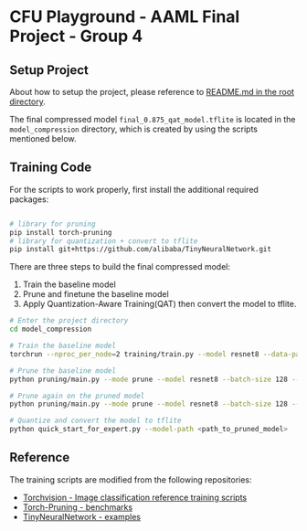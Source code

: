 # CFU Playground - AAML Final Project - Group 4

## Setup Project

About how to setup the project, please reference to [README.md in the root directory](https://github.com/scott306lr/AAML_Final/blob/main/README.md).

The final compressed model `final_0.875_qat_model.tflite` is located in the `model_compression` directory, which is created by using the scripts mentioned below.

## Training Code

For the scripts to work properly, first install the additional required packages:

```bash

# library for pruning
pip install torch-pruning 
# library for quantization + convert to tflite
pip install git+https://github.com/alibaba/TinyNeuralNetwork.git
```

There are three steps to build the final compressed model:

1. Train the baseline model
2. Prune and finetune the baseline model
3. Apply Quantization-Aware Training(QAT) then convert the model to tflite.

```bash
# Enter the project directory
cd model_compression

# Train the baseline model
torchrun --nproc_per_node=2 training/train.py --model resnet8 --data-path ./cifar10 --opt adamw --batch-size 128 --lr 1e-2 --lr-scheduler cosineannealinglr --auto-augment ta_wide --lr-warmup-epochs 3 --lr-warmup-method linear --epochs 500 --weight-decay 1e-4 --norm-weight-decay 0.0 --label-smoothing 0.0 --mixup-alpha 0.0 --cutmix-alpha 0.0 --random-erase 0.0 --wandb --sync-bn

# Prune the baseline model
python pruning/main.py --mode prune --model resnet8 --batch-size 128 --dataset cifar10 --method group_sl --speed-up 1.2 --global-pruning --reg 1e-4 --total-epochs 100 --sl-total-epochs 5  --restore <path_to_trained_model> --wandb

# Prune again on the pruned model
python pruning/main.py --mode prune --model resnet8 --batch-size 128 --dataset cifar10 --method group_sl --speed-up 1.3 --global-pruning --reg 1e-4 --total-epochs 100 --sl-total-epochs 5 --restore <path_to_trained_model> --load-pruned <path_to_pruned_model> --wandb 

# Quantize and convert the model to tflite
python quick_start_for_expert.py --model-path <path_to_pruned_model>
```

## Reference

The training scripts are modified from the following repositories:

* [Torchvision - Image classification reference training scripts](https://github.com/pytorch/vision/tree/main/references/classification)
* [Torch-Pruning - benchmarks](https://github.com/VainF/Torch-Pruning/tree/master/benchmarks)
* [TinyNeuralNetwork - examples](https://github.com/alibaba/TinyNeuralNetwork/tree/main/examples)

